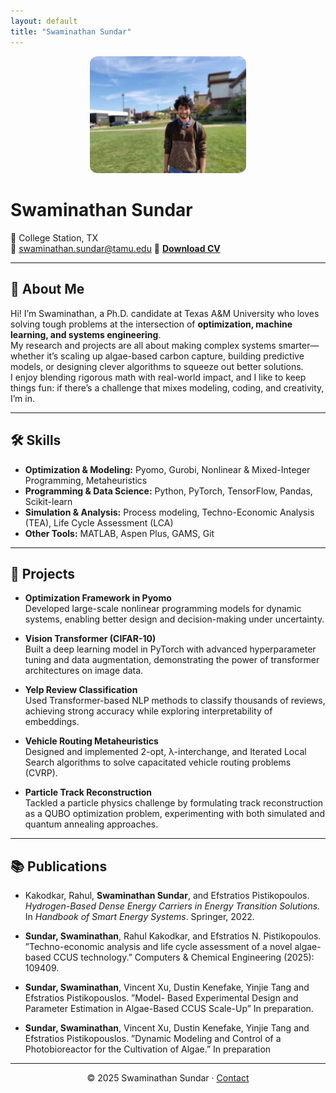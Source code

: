 ```yaml
---
layout: default
title: "Swaminathan Sundar"
---
```


<div style="text-align: center; margin-bottom: 20px;">
  <img src="/assets/images/profile.jpeg" alt="Swaminathan Sundar" width="250" style="border-radius: 12px;" />
</div>
    <h1>Swaminathan Sundar</h1>
    <p>
      📍 College Station, TX <br>
      📧 <a href="mailto:swaminathan.sundar@tamu.edu">swaminathan.sundar@tamu.edu</a>
      📄 <a href="cv.pdf" target="_blank"><b>Download CV</b></a>
    </p>
  </div>
</div>

---

## 👋 About Me
Hi! I’m Swaminathan, a Ph.D. candidate at Texas A&M University who loves solving tough problems at the intersection of **optimization, machine learning, and systems engineering**.  
My research and projects are all about making complex systems smarter—whether it’s scaling up algae-based carbon capture, building predictive models, or designing clever algorithms to squeeze out better solutions.  
I enjoy blending rigorous math with real-world impact, and I like to keep things fun: if there’s a challenge that mixes modeling, coding, and creativity, I’m in.  

---

## 🛠 Skills
- **Optimization & Modeling:** Pyomo, Gurobi, Nonlinear & Mixed-Integer Programming, Metaheuristics  
- **Programming & Data Science:** Python, PyTorch, TensorFlow, Pandas, Scikit-learn  
- **Simulation & Analysis:** Process modeling, Techno-Economic Analysis (TEA), Life Cycle Assessment (LCA)  
- **Other Tools:** MATLAB, Aspen Plus, GAMS, Git  

---

## 🚀 Projects

- **Optimization Framework in Pyomo**  
  Developed large-scale nonlinear programming models for dynamic systems, enabling better design and decision-making under uncertainty.  

- **Vision Transformer (CIFAR-10)**  
  Built a deep learning model in PyTorch with advanced hyperparameter tuning and data augmentation, demonstrating the power of transformer architectures on image data.  

- **Yelp Review Classification**  
  Used Transformer-based NLP methods to classify thousands of reviews, achieving strong accuracy while exploring interpretability of embeddings.  

- **Vehicle Routing Metaheuristics**  
  Designed and implemented 2-opt, λ-interchange, and Iterated Local Search algorithms to solve capacitated vehicle routing problems (CVRP).  

- **Particle Track Reconstruction**  
  Tackled a particle physics challenge by formulating track reconstruction as a QUBO optimization problem, experimenting with both simulated and quantum annealing approaches.  

---

## 📚 Publications
- Kakodkar, Rahul, **Swaminathan Sundar**, and Efstratios Pistikopoulos.  
  *Hydrogen-Based Dense Energy Carriers in Energy Transition Solutions.*  
  In *Handbook of Smart Energy Systems*. Springer, 2022.  

- **Sundar, Swaminathan**, Rahul Kakodkar, and Efstratios N. Pistikopoulos. ”Techno-economic analysis and life
cycle assessment of a novel algae-based CCUS technology.” Computers & Chemical Engineering (2025): 109409.

- **Sundar, Swaminathan**, Vincent Xu, Dustin Kenefake, Yinjie Tang and Efstratios Pistikopouslos. ”Model-
Based Experimental Design and Parameter Estimation in Algae-Based CCUS Scale-Up” In preparation.

- **Sundar, Swaminathan**, Vincent Xu, Dustin Kenefake, Yinjie Tang and Efstratios Pistikopouslos. ”Dynamic
Modeling and Control of a Photobioreactor for the Cultivation of Algae.” In preparation

---

<p align="center">
© 2025 Swaminathan Sundar · <a href="mailto:swaminathan.sundar@tamu.edu">Contact</a>
</p>
